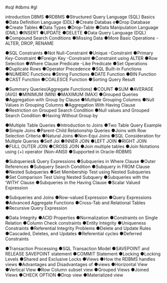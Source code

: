 #sql #dbms #gl

introduction DBMS
●RDBMS
●Structured Query Language (SQL) Basics
●Data Definition Language (DDL)
●Create Databas
e●Drop Database
●Create Tables
●Data Types
●Drop-Table
●Data Manipulation Language (DML)
●INSERT
●UPDATE
●DELETE
●Data Query Language (DQL)
●Compound Search Conditions
●Missing Data
●More Basic Operations -ALTER, DROP, RENAME

●SQL Constraints
●Not Null-Constraint
●Unique -Constraint
●Primary Key-Constraint
●Foreign Key -Constraint
●Constraint using ALTER
●Row Selection
●Where Clause Predicate -Like Predicate
●Set Operations
●Duplicate Rows
●Operator Precedence
●SQL Built-in Functions
●NUMERIC Functions
●String Functions
●DATE Function
●BIN Function
●CAST Function
●COALESCE Function
●Sorting Query Result

●Summary Queries(Aggregate Functions)
●COUNT
●SUM
●AVERAGE (AVG)
●MINIMUM (MIN)
●MAXIMUM (MAX)
●Grouped Queries
●Aggregation with Group by Clause
●Multiple Grouping Columns
●Null Values in Grouping Columns
●Aggregation With Having Clause
●Restriction on Grouped Search Condition
●Null values and Grouped Search Condition
●Having Without Group by


●Multiple Table Queries
●Introduction to Joins
●Two Table Query Example
●Simple Joins
●Parent-Child Relationship Queries
●Joins with Row Selection Criteria
●Natural Joins
●Non-Equi Joins
●SQL Consideration for Multiple Queries
●Self Joi
●INNER JOIN
●LEFT JOIN
●RIGHT JOIN
●FULL OUTER JOIN
●CROSS JOIN
●Join multiple tables
●Join Notations using (+) operator (Non-ANSI) 
●Supported in Oracle-RDBMS


●Subqueries& Query Expressions
●Subqueries in Where Clause
●Outer References
●Subquery Search Condition
●Subquery in FROM Clause
●Nested Subqueries
●Set Membership Test using Nested Subqueries
●Set Comparison Test Using Nested Subquery
●Subqueries with the ‘WITH’ Clause
●Subqueries in the Having Clause
●Scalar Valued Expression

●Subqueries and Joins
●Row-valued Expression
●Query Expressions
●Advanced Aggregate Functions
●Cross-Tab and Relational Tables
●Recursive Query Expression

●Data Integrity
●ACID Properties 
●Normalization
●Constraints on Single Relation
●Column Check constraints
●Entity Integrity
●Uniqueness Constraints
●Referential Integrity Problems
●Delete and Update Rules
●Cascaded, Deletes, and Updates
●Referential cycles
●Deferred Constraints


●Transaction Processing
●SQL Transaction Model
●SAVEPOINT and RELEASE SAVEPOINT statement
●COMMIT Statement
●Locking
●Locking Levels
●Shared and Exclusive Locks
●Views
●How the RDBMS handles views
●Advantages and Disadvantages of
●views
●Horizontal View
●Vertical View
●Row Column subset view
●Grouped Views
●Joined Views
●CHECK OPTION
●Drop view
●Materialized view